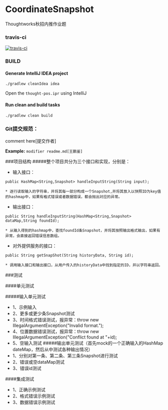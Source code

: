 # CoordinateSnapshot
Thoughtworks秋招内推作业题

### travis-ci
[![travis-ci](https://api.travis-ci.org/qq422733429/CoordinateSnapshot.svg)](https://travis-ci.org/qq422733429/CoordinateSnapshot-pos)

### BUILD

#### Generate IntelliJ IDEA project
`./gradlew cleanIdea idea`

Open the `thought-pos.ipr` using IntelliJ

#### Run clean and build tasks
`./gradlew clean build`

### Git提交规范：

comment here[提交作者] 

**Example:** `modifier readme.md[王鹏鉴]`

###项目结构
#####整个项目共分为三个接口和实现，分别是：
* 输入接口： 
```
public HashMap<String,Snapshot> handleInputString(String input);
```
    * 逐行读取输入的字符串，并将其每一部分构成一个Snapshot,并将其放入以快照ID为key值的hashmap中，如果有格式错误或者数据错误，都会抛出对应的异常。
* 输出接口： 
```
public String handleInputString(HashMap<String,Snapshot> dataMap,String foundId);
```
    * 从输入得到的hashmap中，查找foundId条Snapshot，并将其按照输出格式输出，如果有异常，会直接返回错误信息数组。
* 对外提供服务的接口： 
```
public String getSnapShot(String historyData, String id);
```
    * 调用输入接口和输出接口，从用户传入的historyData中找到指定的ID，并以字符串返回。
   
###测试

####单元测试

#####输入单元测试
* 1、示例输入
* 2、更多或更少条Snapshot测试
* 3、时间格式错误测试，报异常：throw new IllegalArgumentException("Invalid format.");
* 4、位置数据错误测试，报异常：throw new IllegalArgumentException("Conflict found at "+id);
* 5、空输入测试
#####输出单元测试（首先mock的一个正确输入的HashMap dateMap，然后从中测试各种输出情况）
* 1、分别对第一条、第二条、第三条Snapshot进行测试
* 2、错误或空dataMap测试
* 3、错误id测试

####集成测试
* 1、正确示例测试
* 2、格式错误示例测试
* 3、数据错误示例测试
